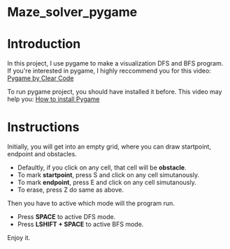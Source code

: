 # Maze_solver_pygame


# Introduction

In this project, I use pygame to make a visualization DFS and BFS program. If you're interested in pygame, I highly reccommend you for this video: <a href="https://www.youtube.com/watch?v=AY9MnQ4x3zk&t=7239s&pp=ygUGcHlnYW1l">Pygame by Clear Code</a>

To run pygame project, you should have installed it before. This video may help you: <a href="https://www.youtube.com/watch?v=5uOTEOJ48G8&pp=ygUVaG93IHRvIGluc3RhbGwgcHlnYW1l">How to install Pygame</a>


# Instructions

Initially, you will get into an empty grid, where you can draw startpoint, endpoint and obstacles.
- Defaultly, if you click on any cell, that cell will be **obstacle**.
- To mark **startpoint**, press S and click on any cell simutanously.
- To mark **endpoint**, press E and click on any cell simutanously.
- To erase, press Z do same as above.

Then you have to active which mode will the program run.
- Press **SPACE** to active DFS mode.
- Press **LSHIFT + SPACE** to active BFS mode.

Enjoy it.